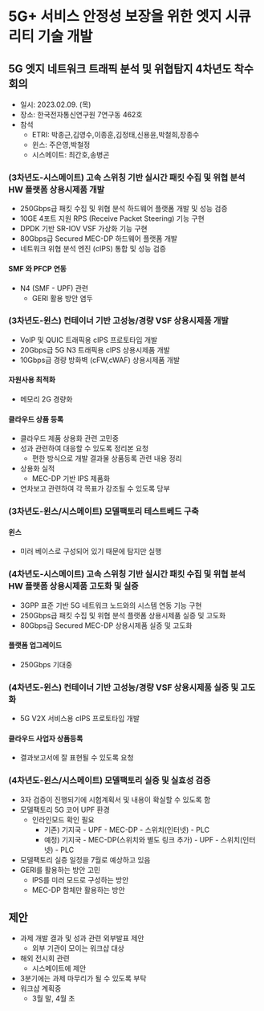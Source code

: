 # 5G+ 서비스 안정성 보장을 위한 엣지 시큐리티 기술 개발
## 5G 엣지 네트워크 트래픽 분석 및 위협탐지 4차년도 착수회의
- 일시: 2023.02.09. (목)
- 장소: 한국전자통신연구원 7연구동 462호
- 참석
  - ETRI: 박종근,김영수,이종훈,김정태,신용윤,박철희,장종수
  - 윈스: 주은영,박철정
  - 시스메이트: 최간호,송병곤

### (3차년도-시스메이트) 고속 스위칭 기반 실시간 패킷 수집 및 위협 분석 HW 플랫폼 상용시제품 개발
- 250Gbps급 패킷 수집 및 위협 분석 하드웨어 플랫폼 개발 및 성능 검증
- 10GE 4포트 지원 RPS (Receive Packet Steering) 기능 구현
- DPDK 기반 SR-IOV VSF 가상화 기능 구현
- 80Gbps급 Secured MEC-DP 하드웨어 플랫폼 개발
- 네트워크 위협 분석 엔진 (cIPS) 통합 및 성능 검증
#### SMF 와 PFCP 연동
- N4 (SMF - UPF) 관련
  - GERI 활용 방안 염두

### (3차년도-윈스) 컨테이너 기반 고성능/경량 VSF 상용시제품 개발
- VoIP 및 QUIC 트래픽용 cIPS 프로토타입 개발
- 20Gbps급 5G N3 트래픽용 cIPS 상용시제품 개발
- 10Gbps급 경량 방화벽 (cFW,cWAF) 상용시제품 개발
#### 자원사용 최적화
- 메모리 2G 경량화
#### 클라우드 상품 등록
- 클라우드 제품 상용화 관련 고민중
- 성과 관련하여 대응할 수 있도록 정리본 요청
  - 편한 방식으로 개발 결과물 상품등록 관련 내용 정리
- 상용화 실적
  - MEC-DP 기반 IPS 제품화
- 연차보고 관련하여 각 목표가 강조될 수 있도록 당부

### (3차년도-윈스/시스메이트) 모델팩토리 테스트베드 구축
#### 윈스
- 미러 베이스로 구성되어 있기 때문에 탐지만 실행
 
### (4차년도-시스메이트) 고속 스위칭 기반 실시간 패킷 수집 및 위협 분석 HW 플랫폼 상용시제품 고도화 및 실증
- 3GPP 표준 기반 5G 네트워크 노드와의 시스템 연동 기능 구현
- 250Gbps급 패킷 수집 및 위협 분석 플랫폼 상용시제품 실증 및 고도화
- 80Gbps급 Secured MEC-DP 상용시제품 실증 및 고도화
#### 플랫폼 업그레이드
- 250Gbps 기대중
 
### (4차년도-윈스) 컨테이너 기반 고성능/경량 VSF 상용시제품 실증 및 고도화
- 5G V2X 서비스용 cIPS 프로토타입 개발
#### 클라우드 사업자 상품등록
- 결과보고서에 잘 표현될 수 있도록 요청
 
### (4차년도-윈스/시스메이트) 모델팩토리 실증 및 실효성 검증
- 3자 검증이 진행되기에 시험계획서 및 내용이 확실할 수 있도록 함
- 모델팩토리 5G 코어 UPF 환경
  - 인라인모드 확인 필요
    - 기존) 기지국 - UPF - MEC-DP - 스위치(인터넷) - PLC
    - 예정) 기지국 - MEC-DP(스위치와 별도 링크 추가) - UPF - 스위치(인터넷) - PLC
- 모델팩토리 실증 일정을 7월로 예상하고 있음
- GERI를 활용하는 방안 고민
  - IPS를 미러 모드로 구성하는 방안
  - MEC-DP 함체만 활용하는 방안

## 제안
- 과제 개발 결과 및 성과 관련 외부발표 제안
  - 외부 기관이 모이는 워크샵 대상
- 해외 전시회 관련
  - 시스메이트에 제안
- 3분기에는 과제 마무리가 될 수 있도록 부탁
- 워크샵 계획중
  - 3월 말, 4월 초
